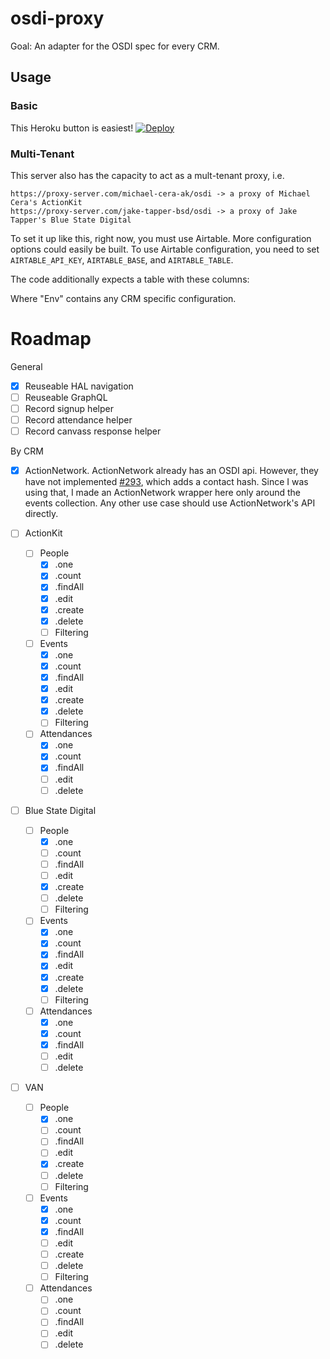 # osdi-proxy

Goal: An adapter for the OSDI spec for every CRM.

## Usage

### Basic

This Heroku button is easiest!
[![Deploy](https://www.herokucdn.com/deploy/button.svg)](https://heroku.com/deploy)

### Multi-Tenant

This server also has the capacity to act as a mult-tenant proxy, i.e.

```
https://proxy-server.com/michael-cera-ak/osdi -> a proxy of Michael Cera's ActionKit
https://proxy-server.com/jake-tapper-bsd/osdi -> a proxy of Jake Tapper's Blue State Digital
```

To set it up like this, right now, you must use Airtable. More configuration options could easily be built.
To use Airtable configuration, you need to set `AIRTABLE_API_KEY`, `AIRTABLE_BASE`, and `AIRTABLE_TABLE`.

The code additionally expects a table with these columns:

Where "Env" contains any CRM specific configuration.

# Roadmap

General

* [x] Reuseable HAL navigation
* [ ] Reuseable GraphQL
* [ ] Record signup helper
* [ ] Record attendance helper
* [ ] Record canvass response helper

By CRM

* [x] ActionNetwork. ActionNetwork already has an OSDI api. However, they have not
      implemented [#293](https://github.com/opensupporter/osdi-docs/pull/293), which adds
      a contact hash. Since I was using that, I made an ActionNetwork wrapper here only
      around the events collection. Any other use case should use ActionNetwork's API
      directly.

* [ ] ActionKit

  * [ ] People
    * [x] .one
    * [x] .count
    * [x] .findAll
    * [x] .edit
    * [x] .create
    * [x] .delete
    * [ ] Filtering
  * [ ] Events
    * [x] .one
    * [x] .count
    * [x] .findAll
    * [x] .edit
    * [x] .create
    * [x] .delete
    * [ ] Filtering
  * [ ] Attendances
    * [x] .one
    * [x] .count
    * [x] .findAll
    * [ ] .edit
    * [ ] .delete

* [ ] Blue State Digital

  * [ ] People
    * [x] .one
    * [ ] .count
    * [ ] .findAll
    * [ ] .edit
    * [x] .create
    * [ ] .delete
    * [ ] Filtering
  * [ ] Events
    * [x] .one
    * [x] .count
    * [x] .findAll
    * [x] .edit
    * [x] .create
    * [x] .delete
    * [ ] Filtering
  * [ ] Attendances
    * [x] .one
    * [x] .count
    * [x] .findAll
    * [ ] .edit
    * [ ] .delete

* [ ] VAN
  * [ ] People
    * [x] .one
    * [ ] .count
    * [ ] .findAll
    * [ ] .edit
    * [x] .create
    * [ ] .delete
    * [ ] Filtering
  * [ ] Events
    * [x] .one
    * [x] .count
    * [x] .findAll
    * [ ] .edit
    * [ ] .create
    * [ ] .delete
    * [ ] Filtering
  * [ ] Attendances
    * [ ] .one
    * [ ] .count
    * [ ] .findAll
    * [ ] .edit
    * [ ] .delete
